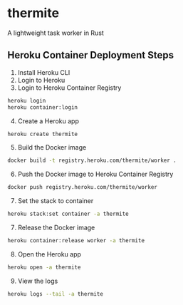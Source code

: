 # thermite

A lightweight task worker in Rust

## Heroku Container Deployment Steps

1. Install Heroku CLI
2. Login to Heroku
3. Login to Heroku Container Registry

```bash
heroku login
heroku container:login
```

4. Create a Heroku app

```bash
heroku create thermite
```

5. Build the Docker image

```bash
docker build -t registry.heroku.com/thermite/worker .
```

6. Push the Docker image to Heroku Container Registry

```bash
docker push registry.heroku.com/thermite/worker
```

7. Set the stack to container

```bash
heroku stack:set container -a thermite
```

7. Release the Docker image

```bash
heroku container:release worker -a thermite
```

8. Open the Heroku app

```bash
heroku open -a thermite
```

9. View the logs

```bash
heroku logs --tail -a thermite
```
